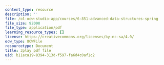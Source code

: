 ```yaml
---
content_type: resource
description: ''
file: /ol-ocw-studio-app/courses/6-851-advanced-data-structures-spring-2012/b11aca198394313df597fa6d4c0af1c2_Fs4-E4Nj1Ks.pdf
file_size: 92090
file_type: application/pdf
learning_resource_types: []
license: https://creativecommons.org/licenses/by-nc-sa/4.0/
ocw_type: OCWFile
resourcetype: Document
title: 3play pdf file
uid: b11aca19-8394-313d-f597-fa6d4c0af1c2
---
```


